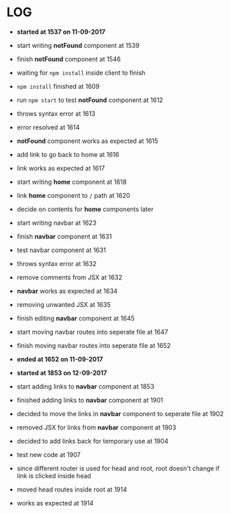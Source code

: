 # LOG

* **started at 1537 on 11-09-2017**
* start writing **notFound** component at 1539
* finish **notFound** component at 1546
* waiting for `npm install` inside client to finish
* `npm install` finished at 1609
* run `npm start` to test **notFound** component at 1612
* throws syntax error at 1613
* error resolved at 1614
* **notFound** component works as expected at 1615
* add link to go back to home at 1616
* link works as expected at 1617
* start writing **home** component at 1618
* link **home** component to `/` path at 1620
* decide on contents for **home** components later
* start writing navbar at 1623
* finish **navbar** component at 1631
* test navbar component at 1631
* throws syntax error at 1632
* remove comments from JSX at 1632
* **navbar** works as expected at 1634
* removing unwanted JSX at 1635
* finish editing **navbar** component at 1645
* start moving navbar routes into seperate file at 1647
* finish moving navbar routes into seperate file at 1652
* **ended at 1652 on 11-09-2017**

* **started at 1853 on 12-09-2017**
* start adding links to **navbar** component at 1853
* finished adding links to **navbar** component at 1901
* decided to move the links in **navbar** component to seperate file at 1902
* removed JSX for links from **navbar** component at 1903
* decided to add links back for temporary use at 1904
* test new code at 1907
* since different router is used for head and root, root doesn't change if link is clicked inside head
* moved head routes inside root at 1914
* works as expected at 1914
